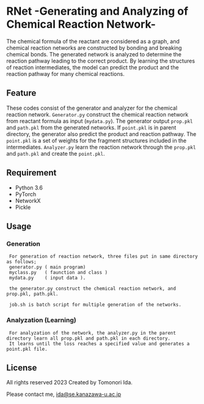 
# RNet -Generating and Analyzing of Chemical Reaction Network-

The chemical formula of the reactant are considered as a graph, and chemical reaction networks are constructed by bonding and breaking chemical bonds. The generated network is analyzed to determine the reaction pathway leading to the correct product. By learning the structures of reaction intermediates, the model can predict the product and the reaction pathway for many chemical reactions.

## Feature

 These codes consist of the generator and analyzer for the chemical reaction network. `Generator.py` construct the chemical reaction network from reactant formula as input (`mydata.py`). The generator output `prop.pkl` and `path.pkl` from the generated networks. If `point.pkl` is in parent directory, the generator also predict the product and reaction pathway. The `point.pkl` is a set of weights for the fragment structures included in the intermediates. `Analyzer.py` learn the reaction network through the `prop.pkl` and `path.pkl` and create the `point.pkl`.

## Requirement

 * Python 3.6
 * PyTorch
 * NetworkX
 * Pickle

## Usage

### Generation
     For generation of reaction network, three files put in same directory as follows;
     generator.py ( main program)
     myclass.py   ( faunction and class )
     mydata.py    ( input data ).

     the generator.py construct the chemical reaction network, and prop.pkl, path.pkl.

     job.sh is batch script for multiple generation of the networks.

### Analyzation (Learning)
     For analyzation of the network, the analyzer.py in the parent directory learn all prop.pkl and path.pkl in each directory. 
     It learns until the loss reaches a specified value and generates a point.pkl file.

## License
All rights reserved 2023 Created by Tomonori Ida.

Please contact me, ida@se.kanazawa-u.ac.jp


